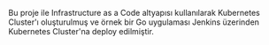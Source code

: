 Bu proje ile Infrastructure as a Code altyapısı kullanılarak Kubernetes Cluster'ı oluşturulmuş ve örnek bir Go uygulaması Jenkins üzerinden Kubernetes Cluster'na deploy edilmiştir.
